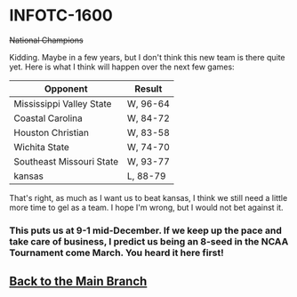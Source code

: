 # INFOTC-1600

~~National Champions~~

Kidding. Maybe in a few years, but I don't think this new team is there quite yet. Here is what I think will happen over the next few games:

| Opponent | Result |
| -------- | -------- |
| Mississippi Valley State | W, 96-64 |
| Coastal Carolina | W, 84-72 |
| Houston Christian | W, 83-58 |
| Wichita State | W, 74-70 |
| Southeast Missouri State | W, 93-77 |
| kansas | L, 88-79 |

That's right, as much as I want us to beat kansas, I think we still need a little more time to gel as a team. I hope I'm wrong, but I would not bet against it.

### This puts us at 9-1 mid-December. If we keep up the pace and take care of business, I predict us being an 8-seed in the NCAA Tournament come March. You heard it here first!



## [Back to the Main Branch](https://github.com/gabrielivey/INFOTC-1600)
